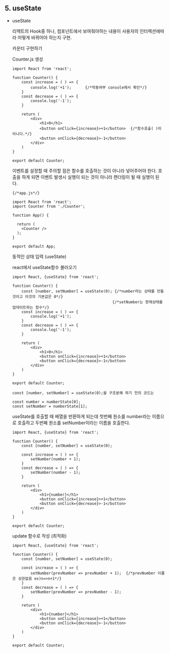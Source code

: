 ## 5. useState



- useState

  리액트의 Hook중 하나, 컴포넌트에서 보여줘야하는 내용이 사용자의 인터렉션에따라 어떻게 바뀌어야 하는지 구현.

  카운터 구현하기

  Counter.js 생성

  ```react
  import React from 'react';
  
  function Counter() {
      const increase = ( ) => {
          console.log('+1');      {/*작동여부 console에서 확인*/}
      }
      const decrease = ( ) => {
          console.log('-1');
      }
      
      return (
          <div>
              <h1>0</h1>
              <button onClick={increase}>+1</button>  {/*함수호출( )이 아니다.*/}
              <button onClick={decrease}>-1</button>
          </div>
      )
  }
  
  export default Counter;
  ```

  이벤트를 설정할 때 주의할 점은 함수를 호출하는 것이 아니라 넣어주어야 한다. 호출을 하게 되면 이벤트 발생시 실행이 되는 것이 아니라 랜더링이 될 때 실행이 된다.

  ```react
  {/*app.js*/}
  
  import React from 'react';
  import Counter from './Counter';
  
  function App() {
    
    return (
      <Counter />
    );
  }
  
  export default App;
  ```

  동적인 상태 입력 (useState)

  react에서 useState함수 불러오기 

  ```react
  import React, {useState} from 'react';
  
  function Counter() {
      const [number, setNumber] = useState(0); {/*number라는 상태를 만들 것이고 이것의 기본값은 0*/}
     										  {/*setNumber는 현제상태를 업데이트하는 함수*/}
      const increase = ( ) => {
          console.log('+1');
      }
      const decrease = ( ) => {
          console.log('-1');
      }
      
      return (
          <div>
              <h1>0</h1>
              <button onClick={increase}>+1</button>
              <button onClick={decrease}>-1</button>
          </div>
      )
  }
  
  export default Counter;
  ```

  ```react
  const [number, setNumber] = useState(0);을 구조분해 하기 전의 코드는
  
  const number = numberState[0];
  const setNumber = numberState[1];
  ```

  useState를 호출할 때 배열을 반환하게 되는데 첫번째 원소를 number라는 이름으로 호출하고 두번째 원소를 setNumber이라는 이름을 호출한다.

  

  ```react
  import React, {useState} from 'react';
  
  function Counter() {
      const [number, setNumber] = useState(0);
  
      const increase = ( ) => {
          setNumber(number + 1);
      }
      const decrease = ( ) => {
          setNumber(number - 1);
      }
      
      return (
          <div>
              <h1>{number}</h1>
              <button onClick={increase}>+1</button>
              <button onClick={decrease}>-1</button>
          </div>
      )
  }
  
  export default Counter;
  ```

  update 함수로 작성 (최적화)

  ```react
  import React, {useState} from 'react';
  
  function Counter() {
      const [number, setNumber] = useState(0);
  
      const increase = ( ) => {
          setNumber(prevNumber => prevNumber + 1);  {/*prevNumber 이름은 상관없음 ex)n=>n+1*/}
      }
      const decrease = ( ) => {
          setNumber(prevNumber => prevNumber - 1);
      }
      
      return (
          <div>
              <h1>{number}</h1>
              <button onClick={increase}>+1</button>
              <button onClick={decrease}>-1</button>
          </div>
      )
  }
  
  export default Counter;
  ```
